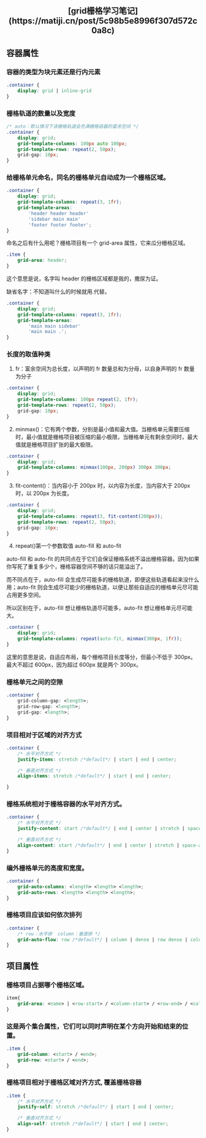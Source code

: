 <h2 align="center">[grid栅格学习笔记](https://matiji.cn/post/5c98b5e8996f307d572c0a8c)</h2>

## 容器属性

### 容器的类型为块元素还是行内元素

```css
.container {
    display: grid | inline-grid
}
```

### 栅格轨道的数量以及宽度

```css
/* auto：默认情况下该栅格轨道会充满栅格容器的富余空间 */
.container {
    display: grid;
    grid-template-columns: 100px auto 100px;
    grid-template-rows: repeat(2, 50px);
    grid-gap: 10px;
}
```

### 给栅格单元命名，同名的栅格单元自动成为一个栅格区域。

```css
.container {
    display: grid;
    grid-template-columns: repeat(3, 1fr);
    grid-template-areas:
        'header header header'
        'sidebar main main'
        'footer footer footer';
}
```

命名之后有什么用呢？栅格项目有一个 grid-area 属性，它来瓜分栅格区域。

```css
.item {
    grid-area: header;
}
```

这个意思是说，名字叫 header 的栅格区域都是我的，撒尿为证。

缺省名字：不知道叫什么的时候就用.代替。

```css
.container {
    display: grid;
    grid-template-columns: repeat(3, 1fr);
    grid-template-areas:
        'main main sidebar'
        'main main .';
}
```

### 长度的取值种类

1. fr：富余空间为总长度，以声明的 fr 数量总和为分母，以自身声明的 fr 数量为分子

```css
.container {
    display: grid;
    grid-template-columns: 100px repeat(2, 1fr);
    grid-template-rows: repeat(2, 50px);
    grid-gap: 10px;
}
```

2. minmax()：它有两个参数，分别是最小值和最大值。当栅格单元需要压缩时，最小值就是栅格项目被压缩的最小极限，当栅格单元有剩余空间时，最大值就是栅格项目扩张的最大极限。

```css
.container {
    display: grid;
    grid-template-columns: minmax(100px, 200px) 300px 300px;
}
```

3. fit-content()：当内容小于 200px 时，以内容为长度，当内容大于 200px 时，以 200px 为长度。

```css
.container {
    display: grid;
    grid-template-columns: repeat(3, fit-content(200px));
    grid-template-rows: repeat(2, 50px);
    grid-gap: 10px;
}
```

4. repeat()第一个参数取值 auto-fill 和 auto-fit

auto-fill 和 auto-fit 的共同点在于它们会保证栅格系统不溢出栅格容器。因为如果你写死了重复多少个，栅格容器空间不够的话只能溢出了。

而不同点在于，auto-fill 会生成尽可能多的栅格轨道，即便这些轨道看起来没什么用；auto-fit 则会生成尽可能少的栅格轨道，以便让那些自适应的栅格单元尽可能占用更多空间。

所以区别在于，auto-fill 想让栅格轨道尽可能多，auto-fit 想让栅格单元尽可能大。

```css
.container {
    display: grid;
    grid-template-columns: repeat(auto-fit, minmax(300px, 1fr));
}
```

这里的意思是说，自适应布局，每个栅格项目长度等分，但最小不低于 300px。最大不超过 600px，因为超过 600px 就是两个 300px。

### 栅格单元之间的空隙

```css
.container {
    grid-column-gap: <length>;
    grid-row-gap: <length>;
    grid-gap: <length>;
}
```

### 项目相对于区域的对齐方式

```css
.container {
    /* 水平对齐方式 */
    justify-items: stretch /*default*/ | start | end | center;

    /* 垂直对齐方式 */
    align-items: stretch /*default*/ | start | end | center;

}
```

### 栅格系统相对于栅格容器的水平对齐方式。

```css
.container {
    /* 水平对齐方式 */
    justify-content: start /*default*/ | end | center | stretch | space-around | space-between | space-evenly;

    /* 垂直对齐方式 */
    align-content: start /*default*/ | end | center | stretch | space-around | space-between | space-evenly;
}
```

### 编外栅格单元的高度和宽度。

```css
.container {
    grid-auto-columns: <length> <length> <length>;
    grid-auto-rows: <length> <length> <length>;
}
```

### 栅格项目应该如何依次排列

```css
.container {
    /* row：水平排  column：垂直排 */
    grid-auto-flow: row /*default*/ | column | dense | row dense | column dense;
}
```

## 项目属性

### 栅格项目占据哪个栅格区域。

```css
item{
    grid-area: <name> | <row-start> / <column-start> / <row-end> / <column-end>;
}
```

### 这是两个集合属性，它们可以同时声明在某个方向开始和结束的位置。

```css
.item {
    grid-column: <start> / <end>;
    grid-row: <start> / <end>;
}
```

### 栅格项目相对于栅格区域对齐方式, 覆盖栅格容器

```css
.item {
    /* 水平对齐方式 */
    justify-self: stretch /*default*/ | start | end | center;

    /* 垂直对齐方式 */
    align-self: stretch /*default*/ | start | end | center;
}
```
